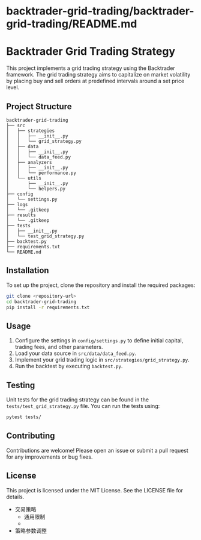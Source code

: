 # backtrader-grid-trading/backtrader-grid-trading/README.md

# Backtrader Grid Trading Strategy

This project implements a grid trading strategy using the Backtrader framework. The grid trading strategy aims to capitalize on market volatility by placing buy and sell orders at predefined intervals around a set price level.

## Project Structure

```
backtrader-grid-trading
├── src
│   ├── strategies
│   │   ├── __init__.py
│   │   └── grid_strategy.py
│   ├── data
│   │   ├── __init__.py
│   │   └── data_feed.py
│   ├── analyzers
│   │   ├── __init__.py
│   │   └── performance.py
│   └── utils
│       ├── __init__.py
│       └── helpers.py
├── config
│   └── settings.py
├── logs
│   └── .gitkeep
├── results
│   └── .gitkeep
├── tests
│   ├── __init__.py
│   └── test_grid_strategy.py
├── backtest.py
├── requirements.txt
└── README.md
```

## Installation

To set up the project, clone the repository and install the required packages:

```bash
git clone <repository-url>
cd backtrader-grid-trading
pip install -r requirements.txt
```

## Usage

1. Configure the settings in `config/settings.py` to define initial capital, trading fees, and other parameters.
2. Load your data source in `src/data/data_feed.py`.
3. Implement your grid trading logic in `src/strategies/grid_strategy.py`.
4. Run the backtest by executing `backtest.py`.

## Testing

Unit tests for the grid trading strategy can be found in the `tests/test_grid_strategy.py` file. You can run the tests using:

```bash
pytest tests/
```

## Contributing

Contributions are welcome! Please open an issue or submit a pull request for any improvements or bug fixes.

## License

This project is licensed under the MIT License. See the LICENSE file for details.


- 交易策略
  - 通用限制
  - 
- 策略参数调整